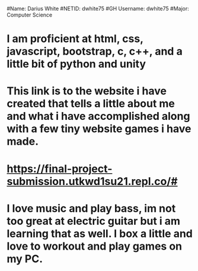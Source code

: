 #Name:          Darius White
#NETID:         dwhite75
#GH Username:   dwhite75
#Major:         Computer Science

# I am proficient at html, css, javascript, bootstrap, c, c++, and a little bit of python and unity


# This link is to the website i have created that tells a little about me and what i have accomplished along with a few tiny website games i have made.

# https://final-project-submission.utkwd1su21.repl.co/#


# I love music and play bass, im not too great at electric guitar but i am learning that as well. I box a little and love to workout and play games on my PC.
